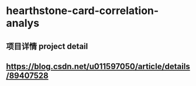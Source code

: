 # hearthstone-card-correlation-analys
## 项目详情 project detail
## https://blog.csdn.net/u011597050/article/details/89407528
